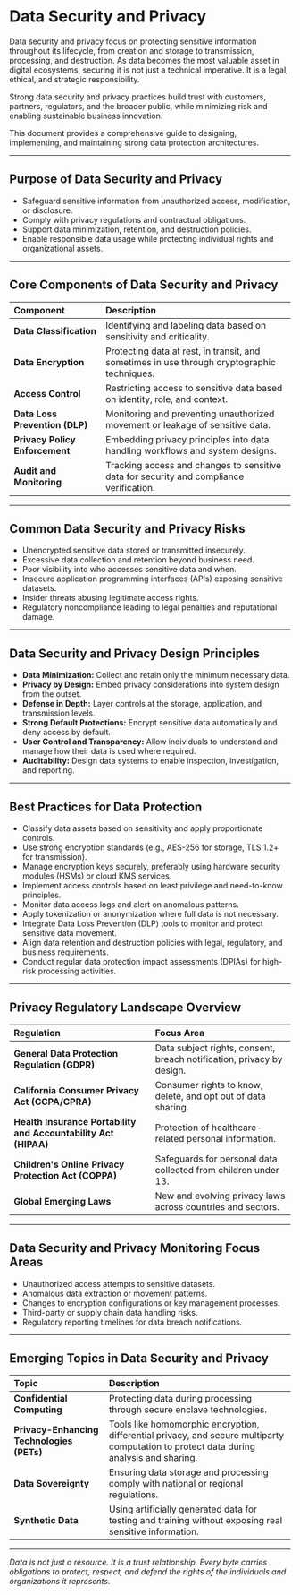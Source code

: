 # Data Security and Privacy

Data security and privacy focus on protecting sensitive information throughout its lifecycle, from creation and storage to transmission, processing, and destruction. As data becomes the most valuable asset in digital ecosystems, securing it is not just a technical imperative. It is a legal, ethical, and strategic responsibility.

Strong data security and privacy practices build trust with customers, partners, regulators, and the broader public, while minimizing risk and enabling sustainable business innovation.

This document provides a comprehensive guide to designing, implementing, and maintaining strong data protection architectures.

---

## Purpose of Data Security and Privacy

- Safeguard sensitive information from unauthorized access, modification, or disclosure.
- Comply with privacy regulations and contractual obligations.
- Support data minimization, retention, and destruction policies.
- Enable responsible data usage while protecting individual rights and organizational assets.

---

## Core Components of Data Security and Privacy

| Component | Description |
|:----------|:------------|
| **Data Classification** | Identifying and labeling data based on sensitivity and criticality. |
| **Data Encryption** | Protecting data at rest, in transit, and sometimes in use through cryptographic techniques. |
| **Access Control** | Restricting access to sensitive data based on identity, role, and context. |
| **Data Loss Prevention (DLP)** | Monitoring and preventing unauthorized movement or leakage of sensitive data. |
| **Privacy Policy Enforcement** | Embedding privacy principles into data handling workflows and system designs. |
| **Audit and Monitoring** | Tracking access and changes to sensitive data for security and compliance verification. |

---

## Common Data Security and Privacy Risks

- Unencrypted sensitive data stored or transmitted insecurely.
- Excessive data collection and retention beyond business need.
- Poor visibility into who accesses sensitive data and when.
- Insecure application programming interfaces (APIs) exposing sensitive datasets.
- Insider threats abusing legitimate access rights.
- Regulatory noncompliance leading to legal penalties and reputational damage.

---

## Data Security and Privacy Design Principles

- **Data Minimization:** Collect and retain only the minimum necessary data.
- **Privacy by Design:** Embed privacy considerations into system design from the outset.
- **Defense in Depth:** Layer controls at the storage, application, and transmission levels.
- **Strong Default Protections:** Encrypt sensitive data automatically and deny access by default.
- **User Control and Transparency:** Allow individuals to understand and manage how their data is used where required.
- **Auditability:** Design data systems to enable inspection, investigation, and reporting.

---

## Best Practices for Data Protection

- Classify data assets based on sensitivity and apply proportionate controls.
- Use strong encryption standards (e.g., AES-256 for storage, TLS 1.2+ for transmission).
- Manage encryption keys securely, preferably using hardware security modules (HSMs) or cloud KMS services.
- Implement access controls based on least privilege and need-to-know principles.
- Monitor data access logs and alert on anomalous patterns.
- Apply tokenization or anonymization where full data is not necessary.
- Integrate Data Loss Prevention (DLP) tools to monitor and protect sensitive data movement.
- Align data retention and destruction policies with legal, regulatory, and business requirements.
- Conduct regular data protection impact assessments (DPIAs) for high-risk processing activities.

---

## Privacy Regulatory Landscape Overview

| Regulation | Focus Area |
|:-----------|:-----------|
| **General Data Protection Regulation (GDPR)** | Data subject rights, consent, breach notification, privacy by design. |
| **California Consumer Privacy Act (CCPA/CPRA)** | Consumer rights to know, delete, and opt out of data sharing. |
| **Health Insurance Portability and Accountability Act (HIPAA)** | Protection of healthcare-related personal information. |
| **Children's Online Privacy Protection Act (COPPA)** | Safeguards for personal data collected from children under 13. |
| **Global Emerging Laws** | New and evolving privacy laws across countries and sectors. |

---

## Data Security and Privacy Monitoring Focus Areas

- Unauthorized access attempts to sensitive datasets.
- Anomalous data extraction or movement patterns.
- Changes to encryption configurations or key management processes.
- Third-party or supply chain data handling risks.
- Regulatory reporting timelines for data breach notifications.

---

## Emerging Topics in Data Security and Privacy

| Topic | Description |
|:------|:------------|
| **Confidential Computing** | Protecting data during processing through secure enclave technologies. |
| **Privacy-Enhancing Technologies (PETs)** | Tools like homomorphic encryption, differential privacy, and secure multiparty computation to protect data during analysis and sharing. |
| **Data Sovereignty** | Ensuring data storage and processing comply with national or regional regulations. |
| **Synthetic Data** | Using artificially generated data for testing and training without exposing real sensitive information. |

---

*Data is not just a resource. It is a trust relationship. Every byte carries obligations to protect, respect, and defend the rights of the individuals and organizations it represents.*

